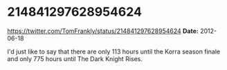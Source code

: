 # 214841297628954624
https://twitter.com/TomFrankly/status/214841297628954624
**Date:** 2012-06-18

I'd just like to say that there are only 113 hours until the Korra season finale and only 775 hours until The Dark Knight Rises.
